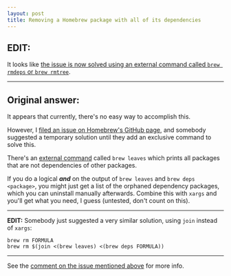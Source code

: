 ```yaml
---
layout: post
title: Removing a Homebrew package with all of its dependencies
---
```


## EDIT: ##

It looks like [the issue is now solved using an external command called `brew rmdeps` or `brew rmtree`][1].

----------

## Original answer: ##

It appears that currently, there's no easy way to accomplish this.

However, I [filed an issue on Homebrew's GitHub page][2], and somebody suggested a temporary solution until they add an exclusive command to solve this.

There's an [external command][3] called `brew leaves` which prints all packages that are not dependencies of other packages.

If you do a logical ***and*** on the output of `brew leaves` and `brew deps <package>`, you might just get a list of the orphaned dependency packages, which you can uninstall manually afterwards. Combine this with `xargs` and you'll get what you need, I guess (untested, don't count on this).


----------


**EDIT:** Somebody just suggested a very similar solution, using `join` instead of `xargs`:

    brew rm FORMULA
    brew rm $(join <(brew leaves) <(brew deps FORMULA))


----------


See the [comment on the issue mentioned above][4] for more info.


  [1]: https://github.com/mxcl/homebrew/issues/7465#issuecomment-4998005
  [2]: https://github.com/mxcl/homebrew/issues/7465
  [3]: https://github.com/mxcl/homebrew/wiki/External-Commands
  [4]: https://github.com/mxcl/homebrew/issues/7465#issuecomment-2027137
